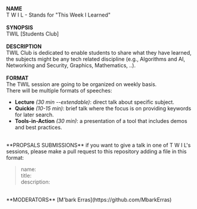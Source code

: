 **NAME**  
T W I L - Stands for "This Week I Learned"  
</br>
**SYNOPSIS**  
TWIL [Students Club]  
</br>
**DESCRIPTION**  
TWIL Club is dedicated to enable students to share what they have learned, the subjects might be any tech related discipline (e.g., Algorithms and AI, Networking and Security, Graphics, Mathematics, ..).  
</br>
**FORMAT**  
The TWIL session are going to be organized on weekly basis.  
There will be multiple formats of speeches:  

* **Lecture** *(30 min --extendable)*: direct talk about specific subject.
* **Quickie** *(10-15 min)*: brief talk where the focus is on providing keywords for later search.
* **Tools-in-Action** *(30 min)*: a presentation of a tool that includes demos and best practices.

</br>  
**PROPSALS SUBMISSIONS**  
if you want to give a talk in one of T W I L's sessions, please make a pull request to this repository adding a file in this format:  

> name:  
> title:  
> description:

</br>
**MODERATORS**
[M'bark Erras](https://github.com/MbarkErras)
